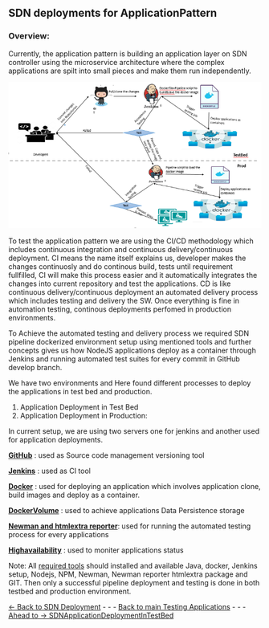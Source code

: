 ## SDN deployments for ApplicationPattern
### Overview:
Currently, the application pattern is building an application layer on SDN controller using the microservice architecture where the complex applications are spilt into small pieces and make them run independently. 

![Overview](Images/sdn%20application%20deployment.PNG)

To test the application pattern we are using the CI/CD methodology which includes continuous integration and continuous delivery/continuous deployment. CI means the name itself explains us, developer makes the changes continuosly and do continous build, tests until requirement fullfilled, CI will make this process easier and it automatically integrates the changes into current repository and test the applications. CD is like continuous delivery/continuous deployment an automated delivery process which includes testing and delivery the SW. Once everything is fine in automation testing, continous deployments perfomed in production environments.

To Achieve the automated testing and delivery process we required SDN pipeline dockerized environment setup using mentioned tools and further concepts gives us how NodeJS applications deploy as a container through Jenkins and running automated test suites for every commit in GitHub develop branch.

We have two environments and Here found different processes to deploy the applications in test bed and production.

   1. Application Deployment in Test Bed
   2. Application Deployment in Production:

In current setup, we are using two servers one for jenkins and another used for application deployments.

**[GitHub](../Tools/Git/GitOverview.md)** :  used as Source code management versioning tool

**[Jenkins](../Tools/Jenkins/Introduction.md)** :  used as CI tool 

**[Docker](../Tools/Docker/Docker.md)** :  used for deploying an application which involves application clone, build images and deploy as a container.

**[DockerVolume](../Tools/Docker/Docker.md#docker-volumes)** : used to achieve applications Data Persistence storage 

**[Newman and htmlextra reporter](../Tools/Newman/Newman.md)**:  used for running the automated testing process for every applications

**[Highavailability](../Tools/Scripts/Scripts.md)** : used to moniter applications status

Note: All [required tools](https://github.com/openBackhaul/ApplicationPattern/tree/develop/doc/TestingApplications/Infrastructure/Tools) should installed and available Java, docker, Jenkins setup, Nodejs, NPM, Newman, Newman reporter htmlextra package and GIT. Then only a successful pipeline deployment and testing is done in both testbed and production environment.

[<- Back to SDN Deployment](./TableOfContents.md) - - - [Back to main Testing Applications](../../../TestingApplications.md) - - - [Ahead to -> SDNApplicationDeploymentInTestBed](../SDNApplicationPatternDeployment/AppDeploymentInTestBed.md)
